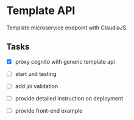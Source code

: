 # Template API
Template microservice endpoint with ClaudiaJS.

## Tasks
- [x] proxy cognito with generic template api
- [ ] start unit testing
- [ ] add joi validation
- [ ] provide detailed instruction on deployment
- [ ] provide front-end example

